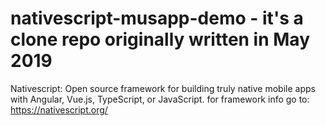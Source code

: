 # nativescript-musapp-demo - it's a clone repo originally written in May 2019

Nativescript: Open source framework for building truly native mobile apps with Angular, Vue.js, TypeScript, or JavaScript.
for framework info go to: https://nativescript.org/




